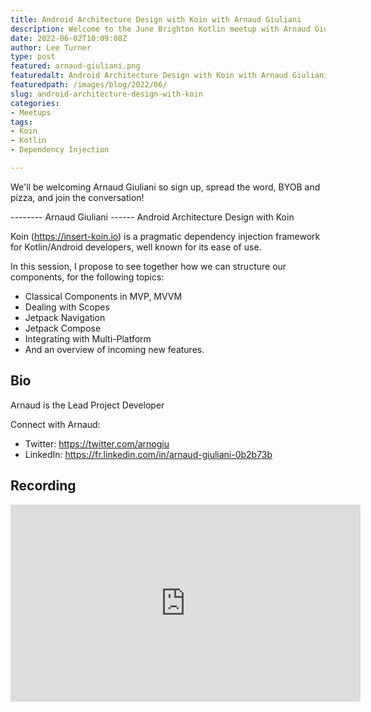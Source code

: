 ```yaml
---
title: Android Architecture Design with Koin with Arnaud Giuliani
description: Welcome to the June Brighton Kotlin meetup with Arnaud Giuliani
date: 2022-06-02T10:09:08Z
author: Lee Turner
type: post
featured: arnaud-giuliani.png
featuredalt: Android Architecture Design with Koin with Arnaud Giuliani
featuredpath: /images/blog/2022/06/
slug: android-architecture-design-with-koin
categories:
- Meetups
tags:
- Koin
- Kotlin
- Dependency Injection

---
```


We'll be welcoming Arnaud Giuliani so sign up, spread the word, BYOB and pizza, and join the conversation!

-------- Arnaud Giuliani ------ Android Architecture Design with Koin

Koin (https://insert-koin.io) is a pragmatic dependency injection framework for Kotlin/Android developers, well known for its ease of use.

In this session, I propose to see together how we can structure our components, for the following topics:

* Classical Components in MVP, MVVM
* Dealing with Scopes
* Jetpack Navigation
* Jetpack Compose
* Integrating with Multi-Platform
* And an overview of incoming new features.

## Bio

Arnaud is the Lead Project Developer

Connect with Arnaud:

* Twitter: https://twitter.com/arnogiu
* LinkedIn: https://fr.linkedin.com/in/arnaud-giuliani-0b2b73b

## Recording

<iframe width="560" height="315" src="https://www.youtube.com/embed/-WnvSUft9DQ" title="YouTube video player" frameborder="0" allow="accelerometer; autoplay; clipboard-write; encrypted-media; gyroscope; picture-in-picture; web-share" allowfullscreen></iframe>